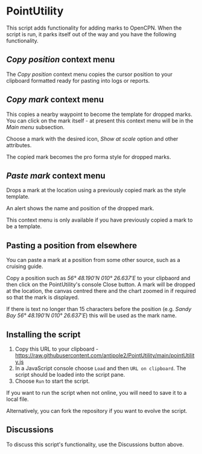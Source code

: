 # PointUtility
 
This script adds functionality for adding marks to OpenCPN.  When the script is run, it parks itself out of the way and you have the following functionality.

## _Copy position_ context menu

The _Copy position_ context menu copies the cursor position to your clipboard formatted ready for pasting into logs or reports.

## _Copy mark_ context menu

This copies a nearby waypoint to become the template for dropped marks.  You can click on the mark itself - at present this context menu will be in the _Main menu_ subsection.

Choose a mark with the desired icon, _Show at scale_  option and other attributes.

The copied mark becomes the pro forma style for dropped marks.

## _Paste mark_ context menu

Drops a mark at the location using a previously copied mark as the style template.

An alert shows the name and position of the dropped mark.

This context menu is only available if you have previously copied a mark to be a template.

## Pasting a position from elsewhere

You can paste a mark at a position from some other source, such as a cruising guide.

Copy a position such as  _56° 48.190'N 010° 26.637'E_ to your clipbaord and then click on the PointUtility's console Close button.  A mark will be dropped at the location, the canvas centred there and the chart zoomed in if required so that the mark is displayed.

If there is text no longer than 15 characters before the position (e.g. _Sandy Bay 56° 48.190'N 010° 26.637'E_) this will be used as the mark name.

## Installing the script

1. Copy this URL to your clipboard - https://raw.githubusercontent.com/antipole2/PointUtility/main/pointUtility.js
2. In a JavaScript console choose `Load` and then `URL on clipboard`.  The script should be loaded into the script pane.
3. Choose `Run` to start the script.

If you want to run the script when not online, you will need to save it to a local file.

Alternatively, you can fork the repository if you want to evolve the script.

## Discussions

To discuss this script's functionality, use the Discussions button above.
